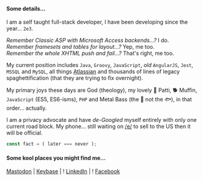 #### Some details...
I am a self taught full-stack developer, I have been developing since the year... `2e3`.

*Remember Classic ASP with Microsoft Access backends...?* I do.  
*Remember framesets and tables for layout...?* Yep, me too.  
*Remember the whole XHTML push and fail...?* That's right, me too.

My current position includes `Java`, `Groovy`, `JavaScript`, *old* `AngularJS`, `Jest`, `MSSQL` and `MySQL`, all things [Atlassian](https://www.atlassian.com/) and thousands of lines of legacy spaghettification (that they are trying to fix overnight).

My primary joys these days are God (theology), my lovely :woman: Patti, :dog2: Muffin, `JavaScript` (ES5, ES6-isms), `PHP` and Metal Bass (the :guitar: not the :fish:), in that order...  actually.

I am a privacy advocate and have *de-Googled* myself entirely with only one current road block. My phone... still waiting on [/e/](https://e.foundation/) to sell to the US then it will be official.

```javascript
const fact = ( later === never );
```

#### Some kool places you might find me...
[Mastodon](https://mastodon.social/@inhabitant) | [Keybase](https://keybase.io/inhabitant) | ! [LinkedIn](https://duckduckgo.com/?q=%28%28inhabitant%29AND%28human%29%29%20site%3Alinkedin.com) | ! [Facebook](https://duckduckgo.com/?q=%28%28inhabitant%29AND%28human%29%29%20site%3Afacebook.com)

<!--
**human-inhabitant/human-inhabitant** is a ✨ _special_ ✨ repository because its `README.md` (this file) appears on your GitHub profile.

Here are some ideas to get you started:

- 🔭 I’m currently working on ...
- 🌱 I’m currently learning ...
- 👯 I’m looking to collaborate on ...
- 🤔 I’m looking for help with ...
- 💬 Ask me about ...
- 📫 How to reach me: ...
- 😄 Pronouns: ...
- ⚡ Fun fact: ...
-->
